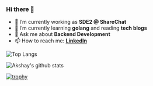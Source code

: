 ### Hi there 👋

- 🔭 I’m currently working as **SDE2 @ ShareChat**
- 🌱 I’m currently learning **golang** and reading **tech blogs**
- 💬 Ask me about **Backend Development**
- 📫 How to reach me: **[LinkedIn](https://www.linkedin.com/in/akshay-varma-1a5bb2a9/)**

![Top Langs](https://github-readme-stats.vercel.app/api/top-langs/?username=akkivarma&layout=compact&theme=dark&hide_border=true)

![Akshay's github stats](https://github-readme-stats.vercel.app/api?username=akkivarma&show_icons=true&hide_border=true&theme=dark)

[![trophy](https://github-profile-trophy.vercel.app/?username=akkivarma)](https://github.com/akkivarma/github-profile-trophy)

